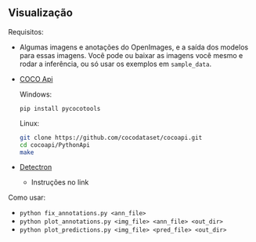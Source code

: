 
## Visualização

Requisitos:
* Algumas imagens e anotações do OpenImages, e a saída dos modelos para essas
imagens. Você pode ou baixar as imagens você mesmo e rodar a inferência, ou só
usar os exemplos em `sample_data`.
* [COCO Api](https://github.com/cocodataset/cocoapi.git)

    Windows:
    ```posh
    pip install pycocotools
    ```

    Linux:
    ```bash
    git clone https://github.com/cocodataset/cocoapi.git
    cd cocoapi/PythonApi
    make
    ```
* [Detectron](https://detectron2.readthedocs.io/en/latest/tutorials/install.html)
    * Instruções no link

Como usar:
* `python fix_annotations.py <ann_file>`
* `python plot_annotations.py <img_file> <ann_file> <out_dir>`
* `python plot_predictions.py <img_file> <pred_file> <out_dir>`